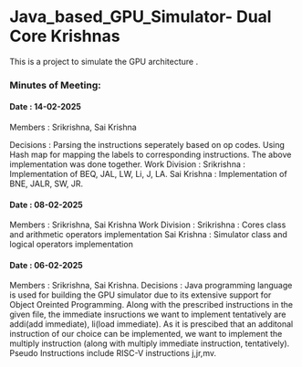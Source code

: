 # Java_based_GPU_Simulator- Dual Core Krishnas
This is a project to simulate the GPU architecture . 

### Minutes of Meeting:

#### Date : 14-02-2025

Members : Srikrishna, Sai Krishna

Decisions : Parsing the instructions seperately based on op codes. Using Hash map for mapping the labels to corresponding instructions.
The above implementation was done together.
Work Division : Srikrishna : Implementation of BEQ, JAL, LW, Li, J, LA.
                Sai Krishna : Implementation of BNE, JALR, SW, JR.


#### Date : 08-02-2025
Members : Srikrishna, Sai Krishna
Work Division : Srikrishna : Cores class and arithmetic operators implementation
                Sai Krishna : Simulator class and logical operators implementation
#### Date : 06-02-2025
Members : Srikrishna, Sai Krishna.
Decisions : Java programming language is used for building the GPU simulator due to its extensive support for Object Oreinted Programming. Along with the prescribed instructions in the given file, the immediate insructions we want to implement tentatively are addi(add immediate), li(load immediate). As it is prescibed that an additonal instruction of our choice can be implemented, we want to implement the multiply instruction (along with multiply immediate instruction, tentatively). Pseudo Instructions include RISC-V instructions j,jr,mv.